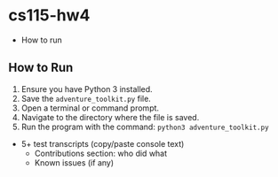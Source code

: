 # cs115-hw4
  - How to run
## How to Run

1. Ensure you have Python 3 installed.
2. Save the `adventure_toolkit.py` file.
3. Open a terminal or command prompt.
4. Navigate to the directory where the file is saved.
5. Run the program with the command: `python3 adventure_toolkit.py`
- 5+ test transcripts (copy/paste console text)
  - Contributions section: who did what
  - Known issues (if any)
